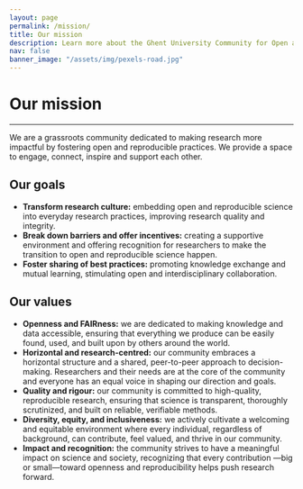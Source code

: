 ```yaml
---
layout: page
permalink: /mission/
title: Our mission
description: Learn more about the Ghent University Community for Open and Reproducible Research
nav: false
banner_image: "/assets/img/pexels-road.jpg"
---
```


# Our mission

<hr>

We are a grassroots community dedicated to making research more impactful by fostering open and reproducible practices. We provide a space to engage, connect, inspire and support each other.

## Our goals

<ul>
    <li><b>Transform research culture:</b> embedding open and reproducible science into everyday research practices, improving research quality and integrity.</li>
    <li><b>Break down barriers and offer incentives:</b> creating a supportive environment and offering recognition for researchers to make the transition to open and reproducible science happen.</li>
    <li><b>Foster sharing of best practices:</b> promoting knowledge exchange and mutual learning, stimulating open and interdisciplinary collaboration. </li>
</ul>

## Our values

<ul>
    <li><b>Openness and FAIRness:</b> we are dedicated to making knowledge and data accessible, ensuring that everything we produce can be easily found, used, and built upon by others around the world.</li>
    <li><b>Horizontal and research-centred:</b> our community embraces a horizontal structure and a shared, peer-to-peer approach to decision-making. Researchers and their needs are at the core of the community and everyone has an equal voice in shaping our direction and goals.</li>
    <li><b>Quality and rigour:</b> our community is committed to high-quality, reproducible research, ensuring that science is transparent, thoroughly scrutinized, and built on reliable, verifiable methods. </li>
    <li><b>Diversity, equity, and inclusiveness:</b> we actively cultivate a welcoming and equitable environment where every individual, regardless of background, can contribute, feel valued, and thrive in our community.</li>
    <li><b>Impact and recognition:</b> the community strives to have a meaningful impact on science and society, recognizing that every contribution —big or small—toward openness and reproducibility helps push research forward.</li>
</ul>
